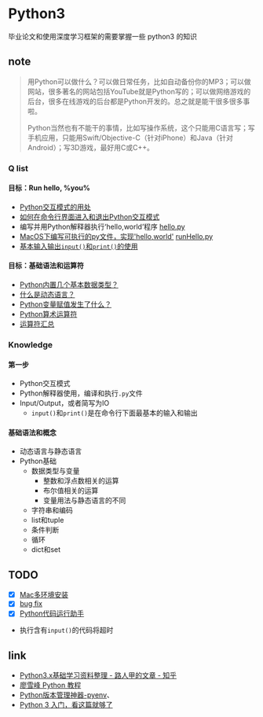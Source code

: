 # Python3

毕业论文和使用深度学习框架的需要掌握一些 python3 的知识

## note

> 用Python可以做什么？可以做日常任务，比如自动备份你的MP3；可以做网站，很多著名的网站包括YouTube就是Python写的；可以做网络游戏的后台，很多在线游戏的后台都是Python开发的。总之就是能干很多很多事啦。
> 
> Python当然也有不能干的事情，比如写操作系统，这个只能用C语言写；写手机应用，只能用Swift/Objective-C（针对iPhone）和Java（针对Android）；写3D游戏，最好用C或C++。

### Q list

#### 目标：Run hello, %you%

- [Python交互模式的用处](./HelloWorld/notes/Python交互模式的用处.md)
- [如何在命令行界面进入和退出Python交互模式](./HelloWorld/notes/如何在命令行界面进入和退出Python交互模式)
- 编写并用Python解释器执行‘hello,world’程序 [hello.py](./HelloWorld/codes/hello.py)
- [MacOS下编写可执行的py文件，实现'hello,world'](./HelloWorld/notes/MacOS下编写可执行的py文件，实现'hello,world'.md) [runHello.py](./HelloWorld/codes/runHello.py)
- [基本输入输出`input()`和`print()`的使用](./HelloWorld/notes/基本输入输出`input()`和`print()`的使用.md)

#### 目标：基础语法和运算符

- [Python内置几个基本数据类型？](./content/basic/Python内置几个基本数据类型？.md)
- [什么是动态语言？](./content/什么是动态语言？.md)
- [Python变量赋值发生了什么？](content/basic/Python变量赋值发生了什么？.md)
- [Python算术运算符](./content/basic/Python算术运算.md)
- [运算符汇总](https://shockerli.net/post/python-study-note/#%E8%BF%90%E7%AE%97%E7%AC%A6)

### Knowledge

#### 第一步

- Python交互模式
- Python解释器使用，编译和执行`.py`文件
- Input/Output，或者简写为IO
  - `input()`和`print()`是在命令行下面最基本的输入和输出

#### 基础语法和概念

- 动态语言与静态语言
- Python基础
  - 数据类型与变量
    - 整数和浮点数相关的运算
    - 布尔值相关的运算
    - 变量用法与静态语言的不同
  - 字符串和编码
  - list和tuple
  - 条件判断
  - 循环
  - dict和set

## TODO

- [x] [Mac多环境安装](https://gist.github.com/miminus/671de665a440ef12cafc31e7a97acc89)
- [x] [bug fix](https://github.com/jiansoung/issues-list/issues/13)
- [x] [Python代码运行助手](https://www.liaoxuefeng.com/wiki/0014316089557264a6b348958f449949df42a6d3a2e542c000/001432523496782e0946b0f454549c0888d05959b99860f000)
- 执行含有`input()`的代码将超时

## link

- [Python3.x基础学习资料整理 - 路人甲的文章 - 知乎](https://zhuanlan.zhihu.com/p/24249743)
- [廖雪峰 Python 教程](https://www.liaoxuefeng.com/wiki/0014316089557264a6b348958f449949df42a6d3a2e542c000)
- [Python版本管理神器-pyenv](https://zhuanlan.zhihu.com/p/36402791)、
- [Python 3 入门，看这篇就够了](https://shockerli.net/post/python-study-note/#%E8%BF%90%E7%AE%97%E7%AC%A6)